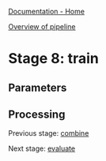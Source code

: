 [Documentation - Home](../index.md)

[Overview of pipeline](03_pipeline.md)

# Stage 8: train



## Parameters

## Processing


Previous stage: [combine](stages/07_combine.md)

Next stage: [evaluate](stages/09_evaluate.md)
